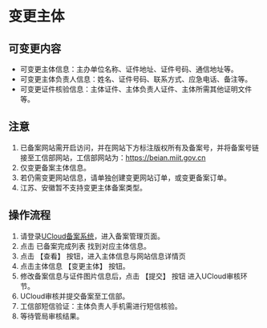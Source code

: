 

# 变更主体

## 可变更内容

- 可变更主体信息：主办单位名称、证件地址、证件号码、通信地址等。
- 可变更主体负责人信息：姓名、证件号码、联系方式、应急电话、备注等。
- 可变更证件核验信息：主体证件、主体负责人证件、主体所需其他证明文件等。

## 注意

1. 已备案网站需开启访问，并在网站下方标注版权所有及备案号，并将备案号链接至工信部网站，工信部网站为：https://beian.miit.gov.cn
2. 仅变更备案主体信息。
3. 若仍需变更网站信息，请单独创建变更网站订单，或变更备案订单。
4. 江苏、安徽暂不支持变更主体备案类型。

## 操作流程

1. 请登录[UCloud备案系统](https://console.ucloud.cn/icp/)，进入备案管理页面。
2. 点击 已备案完成列表 找到对应主体信息。
3. 点击 【查看】 按钮，进入主体信息与网站信息详情页
4. 点击主体信息 【变更主体】 按钮。
5. 修改备案信息与证件图片信息后，点击 【提交】 按钮 进入UCloud审核环节。
6. UCloud审核并提交备案至工信部。
7. 工信部短信验证：主体负责人手机需进行短信核验。
8. 等待管局审核结果。